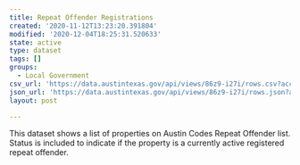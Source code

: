 ```yaml
---
title: Repeat Offender Registrations
created: '2020-11-12T13:23:20.391804'
modified: '2020-12-04T18:25:31.520633'
state: active
type: dataset
tags: []
groups:
  - Local Government
csv_url: 'https://data.austintexas.gov/api/views/86z9-i27i/rows.csv?accessType=DOWNLOAD'
json_url: 'https://data.austintexas.gov/api/views/86z9-i27i/rows.json?accessType=DOWNLOAD'
layout: post

---
```

This dataset shows a list of properties on Austin Codes Repeat Offender list.  Status is included to indicate if the property is a currently active registered repeat offender.
